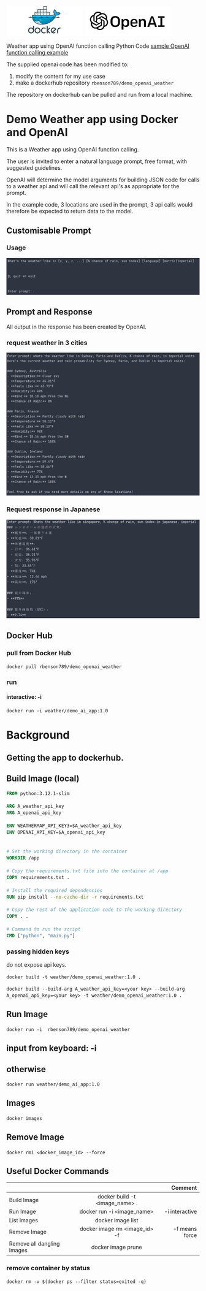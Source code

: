 



<img src="docker.png" alt="drawing" width="200"/>   <img src="openai.png" alt="drawing" width="225"/>

Weather app using OpenAI function calling
Python Code 
[sample OpenAI function calling example](https://cookbook.openai.com/examples/how_to_call_functions_with_chat_models)


The supplied openai code has been modified to:

1. modify the content for my use case
2. make a dockerhub repository `rbenson789/demo_openai_weather`

The repository on dockerhub can be pulled and run from a local machine.

# Demo Weather app using Docker and OpenAI

This is a Weather app using OpenAI function calling. 

The user is invited to enter a natural language prompt, free format, with suggested guidelines.

OpenAI will determine the model arguments for building JSON code for calls to a weather api and will call the relevant api's as appropriate for the prompt.

In the example code, 3 locations are used in the prompt, 3 api calls would therefore be expected to return data to the model.

## Customisable Prompt
### Usage

![prompt.png](prompt.png)

## Prompt and Response

All output in the response has been created by OpenAI.

### request weather in 3 cities



![response_from_prompt.png](response_from_prompt.png)

### Request response in Japanese 
![response_japanese.png](response_japanese.png)

## Docker Hub 

### pull from Docker Hub

`docker pull rbenson789/demo_openai_weather`

### run
#### interactive: -i

`docker run -i weather/demo_ai_app:1.0`


# Background

## Getting the app to dockerhub.


## Build Image (local)

```Dockerfile 
FROM python:3.12.1-slim

ARG A_weather_api_key
ARG A_openai_api_key

ENV WEATHERMAP_API_KEY3=$A_weather_api_key
ENV OPENAI_API_KEY=$A_openai_api_key


# Set the working directory in the container
WORKDIR /app

# Copy the requirements.txt file into the container at /app
COPY requirements.txt .

# Install the required dependencies
RUN pip install --no-cache-dir -r requirements.txt

# Copy the rest of the application code to the working directory
COPY . .

# Command to run the script
CMD ["python", "main.py"]
```

### passing hidden keys

do not expose api keys. 

`docker build -t weather/demo_openai_weather:1.0 .`

`docker build --build-arg A_weather_api_key=<your key> --build-arg A_openai_api_key=<your key> -t weather/demo_openai_weather:1.0 .`



## Run Image

`docker run -i  rbenson789/demo_openai_weather`

## input from keyboard:   -i





## otherwise
`docker run weather/demo_ai_app:1.0`

## Images

`docker images`

## Remove Image

`docker rmi <docker_image_id> --force`

## Useful Docker Commands

|                            |                                |        Comment |
|----------------------------|:------------------------------:|---------------:|
| Build Image                | docker build -t <image_name> . |                |
| Run Image                  |   docker run -i <image_name>   | -i interactive |
| List Images                |       docker image list        |                |
| Remove Image               | docker image rm <image_id> -f  | -f means force |
| Remove all dangling images |       docker image prune       |                |


### remove container by status


`docker rm -v $(docker ps --filter status=exited -q)`




